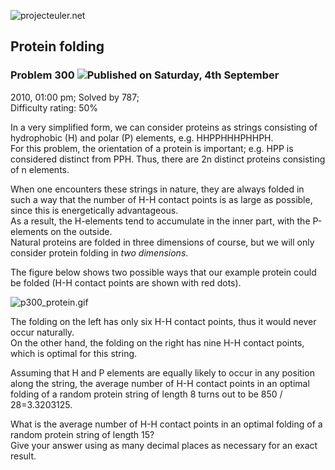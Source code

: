 ![projecteuler.net](images/print_page_logo.png)

## Protein folding

### Problem 300 ![](images/icon_info.png)Published on Saturday, 4th September
2010, 01:00 pm; Solved by 787;  
Difficulty rating: 50%

In a very simplified form, we can consider proteins as strings consisting of
hydrophobic (H) and polar (P) elements, e.g. HHPPHHHPHHPH.  
For this problem, the orientation of a protein is important; e.g. HPP is
considered distinct from PPH. Thus, there are 2n distinct proteins consisting
of n elements.

When one encounters these strings in nature, they are always folded in such a
way that the number of H-H contact points is as large as possible, since this
is energetically advantageous.  
As a result, the H-elements tend to accumulate in the inner part, with the
P-elements on the outside.  
Natural proteins are folded in three dimensions of course, but we will only
consider protein folding in _two dimensions_.

The figure below shows two possible ways that our example protein could be
folded (H-H contact points are shown with red dots).

![p300_protein.gif](project/images/p300_protein.gif)

The folding on the left has only six H-H contact points, thus it would never
occur naturally.  
On the other hand, the folding on the right has nine H-H contact points, which
is optimal for this string.

Assuming that H and P elements are equally likely to occur in any position
along the string, the average number of H-H contact points in an optimal
folding of a random protein string of length 8 turns out to be 850 /
28=3.3203125.

What is the average number of H-H contact points in an optimal folding of a
random protein string of length 15?  
Give your answer using as many decimal places as necessary for an exact
result.

  
  

